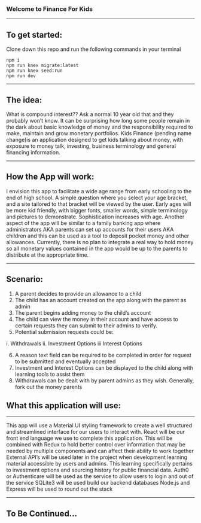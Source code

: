 ### Welcome to Finance For Kids

-------------------

## To get started:

Clone down this repo and run the following commands in your terminal

```
npm i
npm run knex migrate:latest
npm run knex seed:run
npm run dev
```

-------------------

## The idea:

What is compound interest??  Ask a normal 10 year old that and they probably won’t know.  It can be surprising how long some people remain in the dark about basic knowledge of money and the responsibility required to make, maintain and grow monetary portfolios.  Kids Finance (pending name change)is an application designed to get kids talking about money, with exposure to money talk, investing, business terminology and general financing information.

-------------------

## How the App will work:

I envision this app to facilitate a wide age range from early schooling to the end of high school.  A simple question where you select your age bracket, and a site tailored to that bracket will be viewed by the user.  Early ages will be more kid friendly, with bigger fonts, smaller words, simple terminology and pictures to demonstrate.  Sophistication increases with age.
Another aspect of the app will be similar to a family banking app where administrators AKA parents can set up accounts for their users AKA children and this can be used as a tool to deposit pocket money and other allowances.  Currently, there is no plan to integrate a real way to hold money so all monetary values contained in the app would be up to the parents to distribute at the appropriate time.

-------------------

## Scenario:

1. A parent decides to provide an allowance to a child
2. The child has an account created on the app along with the parent as admin
3. The parent begins adding money to the child’s account
4. The child can view the money in their account and have access to certain requests they can submit to their admins to verify.
5. Potential submission requests could be:

i.  Withdrawals
ii. Investment Options
iii Interest Options 

6. A reason text field can be required to be completed in order for request to be submitted and eventually accepted
7. Investment and Interest Options can be displayed to the child along with learning tools to assist them
8. Withdrawals can be dealt with by parent admins as they wish.  Generally, fork out the money parents

## What this application will use:

-------------------

This app will use a Material UI styling framework to create a well structured and streamlined interface for our users to interact with.
React will be our front end language we use to complete this application.  This will be combined with Redux to hold better control over information that may be needed by multiple components and can affect their ability to work together
External API’s will be used later in the project when development learning material accessible by users and admins.  This learning specifically pertains to investment options and sourcing history for public financial data.
Auth0 or Authenticare will be used as the service to allow users to login and out of the service
SQLite3 will be used build our backend databases
Node.js and Express will be used to round out the stack

-------------------

## To Be Continued...
